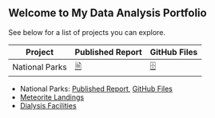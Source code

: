 ## Welcome to My Data Analysis Portfolio
See below for a list of projects you can explore.

| Project | Published Report | GitHub Files |
|---------|------------------|--------------|
| National Parks | [&#128462;](https://app.powerbi.com/view?r=eyJrIjoiNGM4ZDE4ZjAtYjE4ZS00NTFmLTkyZDktYWQ4ZjIzZDM5NzRhIiwidCI6IjNjOTM5MDNhLTdhOTgtNGNhYS1hZGU0LTQxNGZhODY4ZWNjYiJ9&pageName=ReportSectionfb3c2d578b03605b9c71) | [&#128452;](https://github.com/carl-schick-da/national-parks) |

- National Parks: [Published Report](https://app.powerbi.com/view?r=eyJrIjoiNGM4ZDE4ZjAtYjE4ZS00NTFmLTkyZDktYWQ4ZjIzZDM5NzRhIiwidCI6IjNjOTM5MDNhLTdhOTgtNGNhYS1hZGU0LTQxNGZhODY4ZWNjYiJ9&pageName=ReportSectionfb3c2d578b03605b9c71), [GitHub Files](https://github.com/carl-schick-da/national-parks)
- [Meteorite Landings](https://github.com/carl-schick-da/meteorite_landings)
- [Dialysis Facilities](https://github.com/carl-schick-da/dialysis_facilities)
